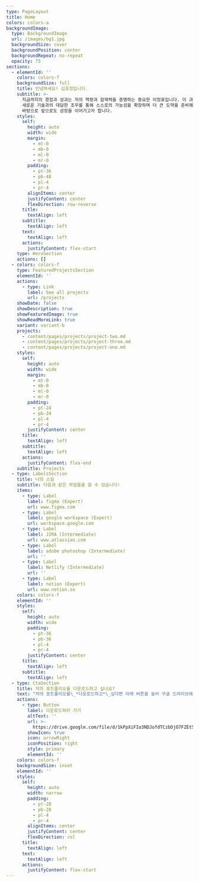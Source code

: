 ```yaml
---
type: PageLayout
title: Home
colors: colors-a
backgroundImage:
  type: BackgroundImage
  url: /images/bg1.jpg
  backgroundSize: cover
  backgroundPosition: center
  backgroundRepeat: no-repeat
  opacity: 75
sections:
  - elementId: ''
    colors: colors-f
    backgroundSize: full
    title: 안녕하세요! 김효정입니다.
    subtitle: >-
      지금까지의 경험과 성과는 저의 역량과 잠재력을 증명하는 중요한 이정표입니다. 이 과정에서 쌓은 능력으로 도전에 대한 두려움 없이,
      새로운 기술과의 대담한 조우를 통해 스스로의 가능성을 확장하며 더 큰 도약을 준비해 왔습니다. 또한, 체계적이고 전략적인 기획 능력을
      바탕으로 앞으로도 성장을 이어가고자 합니다.
    styles:
      self:
        height: auto
        width: wide
        margin:
          - mt-0
          - mb-0
          - ml-0
          - mr-0
        padding:
          - pt-36
          - pb-48
          - pl-4
          - pr-4
        alignItems: center
        justifyContent: center
        flexDirection: row-reverse
      title:
        textAlign: left
      subtitle:
        textAlign: left
      text:
        textAlign: left
      actions:
        justifyContent: flex-start
    type: HeroSection
    actions: []
  - colors: colors-f
    type: FeaturedProjectsSection
    elementId: ''
    actions:
      - type: Link
        label: See all projects
        url: /projects
    showDate: false
    showDescription: true
    showFeaturedImage: true
    showReadMoreLink: true
    variant: variant-b
    projects:
      - content/pages/projects/project-two.md
      - content/pages/projects/project-three.md
      - content/pages/projects/project-one.md
    styles:
      self:
        height: auto
        width: wide
        margin:
          - mt-0
          - mb-0
          - ml-0
          - mr-0
        padding:
          - pt-24
          - pb-24
          - pl-4
          - pr-4
        justifyContent: center
      title:
        textAlign: left
      subtitle:
        textAlign: left
      actions:
        justifyContent: flex-end
    subtitle: Projects
  - type: LabelsSection
    title: 나의 스킬
    subtitle: 다음과 같은 작업들을 할 수 있습니다!
    items:
      - type: Label
        label: figma (Expert)
        url: www.figma.com
      - type: Label
        label: google workspace (Expert)
        url: workspace.google.com
      - type: Label
        label: JIRA (Intermediate)
        url: www.atlassian.com
      - type: Label
        label: adobe photoshop (Intermediate)
        url: ''
      - type: Label
        label: Netlify (Intermediate)
        url: ''
      - type: Label
        label: notion (Expert)
        url: www.notion.so
    colors: colors-f
    elementId: ''
    styles:
      self:
        height: auto
        width: wide
        padding:
          - pt-36
          - pb-36
          - pl-4
          - pr-4
        justifyContent: center
      title:
        textAlign: left
      subtitle:
        textAlign: left
  - type: CtaSection
    title: 저의 포트폴리오를 다운로드하고 싶나요?
    text: "저의 포트폴리오를\_*다운로드하고*\_싶다면 아래 버튼을 눌러 구글 드라이브에서\_*다운로드해 주세요*\_:)\n"
    actions:
      - type: Button
        label: 다운로드하러 가기
        altText: ''
        url: >-
          https://drive.google.com/file/d/1kPpXiFIo3NDJofdTCzbDjO7FZEtSfSC5/view?usp=sharing
        showIcon: true
        icon: arrowRight
        iconPosition: right
        style: primary
        elementId: ''
    colors: colors-f
    backgroundSize: inset
    elementId: ''
    styles:
      self:
        height: auto
        width: narrow
        padding:
          - pt-28
          - pb-28
          - pl-4
          - pr-4
        alignItems: center
        justifyContent: center
        flexDirection: col
      title:
        textAlign: left
      text:
        textAlign: left
      actions:
        justifyContent: flex-start
---
```

